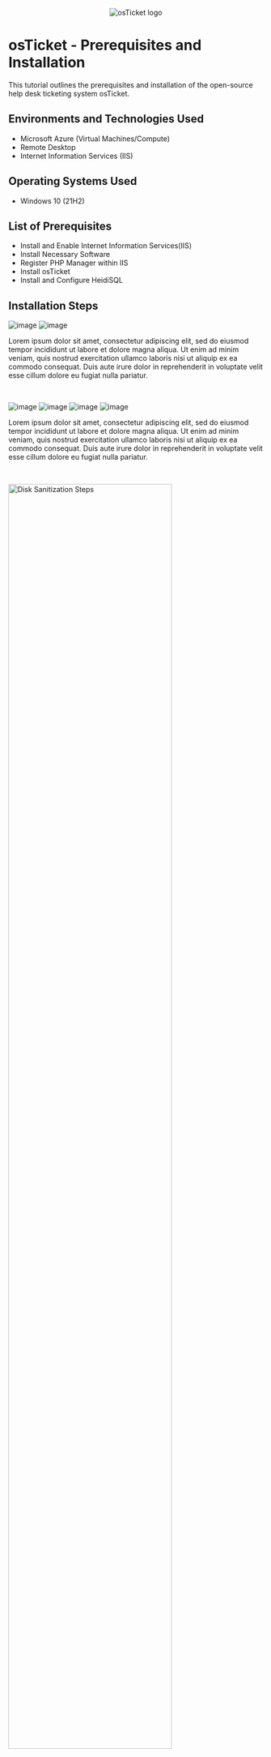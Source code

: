 <p align="center">
<img src="https://i.imgur.com/Clzj7Xs.png" alt="osTicket logo"/>
</p>

<h1>osTicket - Prerequisites and Installation</h1>
This tutorial outlines the prerequisites and installation of the open-source help desk ticketing system osTicket.<br />

<h2>Environments and Technologies Used</h2>

- Microsoft Azure (Virtual Machines/Compute)
- Remote Desktop
- Internet Information Services (IIS)

<h2>Operating Systems Used </h2>

- Windows 10</b> (21H2)

<h2>List of Prerequisites</h2>

- Install and Enable Internet Information Services(IIS)
- Install Necessary Software
- Register PHP Manager within IIS
- Install osTicket
- Install and Configure HeidiSQL

<h2>Installation Steps</h2>

<p>
  
![image](https://github.com/ijoshua932/osticket-prereqs/assets/139269375/c5d8d25e-cf9f-4c88-b4ed-7f6baa99843b)
![image](https://github.com/ijoshua932/osticket-prereqs/assets/139269375/8996dae9-730e-4456-b987-aa27c448f930)
</p>
<p>
Lorem ipsum dolor sit amet, consectetur adipiscing elit, sed do eiusmod tempor incididunt ut labore et dolore magna aliqua. Ut enim ad minim veniam, quis nostrud exercitation ullamco laboris nisi ut aliquip ex ea commodo consequat. Duis aute irure dolor in reprehenderit in voluptate velit esse cillum dolore eu fugiat nulla pariatur.
</p>
<br />

<p>
  
![image](https://github.com/ijoshua932/osticket-prereqs/assets/139269375/0db99c32-ff74-4c0c-8d9f-9ff04004cd35)
![image](https://github.com/ijoshua932/osticket-prereqs/assets/139269375/123b3b62-09e7-4b69-82a3-652d5a3f63f7)
![image](https://github.com/ijoshua932/osticket-prereqs/assets/139269375/9379e4ea-edf9-45dc-8ce0-316aacfd5740)
![image](https://github.com/ijoshua932/osticket-prereqs/assets/139269375/bbc705da-1911-4264-b5cf-a2a8ee4ee322)

</p>
<p>
Lorem ipsum dolor sit amet, consectetur adipiscing elit, sed do eiusmod tempor incididunt ut labore et dolore magna aliqua. Ut enim ad minim veniam, quis nostrud exercitation ullamco laboris nisi ut aliquip ex ea commodo consequat. Duis aute irure dolor in reprehenderit in voluptate velit esse cillum dolore eu fugiat nulla pariatur.
</p>
<br />

<p>
<img src="https://i.imgur.com/DJmEXEB.png" height="80%" width="80%" alt="Disk Sanitization Steps"/>
</p>
<p>
Lorem ipsum dolor sit amet, consectetur adipiscing elit, sed do eiusmod tempor incididunt ut labore et dolore magna aliqua. Ut enim ad minim veniam, quis nostrud exercitation ullamco laboris nisi ut aliquip ex ea commodo consequat. Duis aute irure dolor in reprehenderit in voluptate velit esse cillum dolore eu fugiat nulla pariatur.
</p>
<br />

